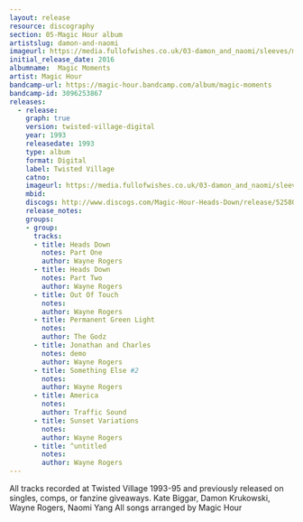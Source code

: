 ```yaml
---
layout: release
resource: discography
section: 05-Magic Hour album
artistslug: damon-and-naomi
imageurl: https://media.fullofwishes.co.uk/03-damon_and_naomi/sleeves/magic-hour-magic-moments.jpg
initial_release_date: 2016
albumname:  Magic Moments
artist: Magic Hour
bandcamp-url: https://magic-hour.bandcamp.com/album/magic-moments
bandcamp-id: 3096253867
releases:
  - release:
    graph: true
    version: twisted-village-digital
    year: 1993
    releasedate: 1993
    type: album
    format: Digital
    label: Twisted Village
    catno:
    imageurl: https://media.fullofwishes.co.uk/03-damon_and_naomi/sleeves/magic-hour-magic-moments.jpg
    mbid:
    discogs: http://www.discogs.com/Magic-Hour-Heads-Down/release/525802
    release_notes:
    groups:
    - group:
      tracks:
      - title: Heads Down
        notes: Part One
        author: Wayne Rogers
      - title: Heads Down
        notes: Part Two
        author: Wayne Rogers
      - title: Out Of Touch
        notes:
        author: Wayne Rogers
      - title: Permanent Green Light
        notes:
        author: The Godz
      - title: Jonathan and Charles
        notes: demo
        author: Wayne Rogers
      - title: Something Else #2
        notes:
        author: Wayne Rogers
      - title: America
        notes:
        author: Traffic Sound
      - title: Sunset Variations
        notes:
        author: Wayne Rogers
      - title: ^untitled
        notes:
        author: Wayne Rogers
---
```

All tracks recorded at Twisted Village 1993-95 and previously released on singles, comps, or fanzine giveaways.
Kate Biggar, Damon Krukowski, Wayne Rogers, Naomi Yang
All songs arranged by Magic Hour

